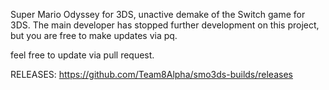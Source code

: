Super Mario Odyssey for 3DS, unactive demake of the Switch game for 3DS.
The main developer has stopped further development on this project, but you are free to make updates via pq.

feel free to update via pull request.

RELEASES: https://github.com/Team8Alpha/smo3ds-builds/releases
